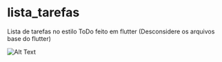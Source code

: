 # lista_tarefas
Lista de tarefas no estilo ToDo feito em flutter (Desconsidere os arquivos base do flutter)

![Alt Text](https://media.giphy.com/media/q3qP8Qd3ICVanr4pc2/giphy.gif?cid=790b76115fecc822560eadb0f399ae5959c78e777f5a7f4e&rid=giphy.gif&ct=g)

